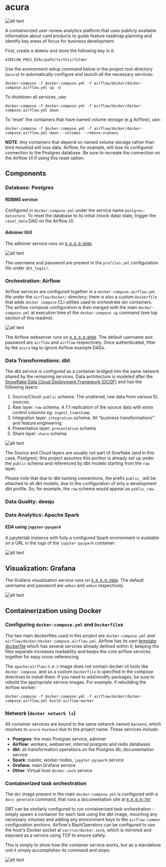 # acura

![alt text](assets/acura_arch.png)

A containerized user review analytics platform that uses publicly available information about card products to guide feature roadmap planning and identify key areas of focus for business development. 

First, create a dotenv and store the following key in it:

``AIRFLOW_PROJ_DIR=/path/to/this/folder``

Use the environment setup command below in the project root directory (`acura`) to automatically configure and launch all the necessary services:

``docker-compose -f docker-compose.yml -f airflow/docker/docker-compose.airflow.yml up -d``

To shutdown all services, use:

``docker-compose -f docker-compose.yml -f airflow/docker/docker-compose.airflow.yml down``

To 'reset' the containers that have named volume storage (e.g Airflow), use:

``docker-compose -f docker-compose.yml -f airflow/docker/docker-compose.airflow.yml down --volumes --remove-orphans``

**NOTE**: Any containers that depend on named volume storage rather than bind mountsd will lose data. Airflow, for example, will lose its configured connection to the Postgres database. Be sure to recreate the connection on the Airflow UI if using this reset option.

## Components

### Database: Postgres

#### RDBMS service
Configured in `docker-compose.yml` under the service name `postgres-datastore`. To reset the database to its initial (mock data) state, trigger the `reset_data` DAG on the Airflow UI.

#### Adminer GUI
The adminer service runs on [`0.0.0.0:8086`](http://0.0.0.0:8086).

![alt text](assets/adminer.png)

The username and password are present in the `profiles.yml` configuration file under `dbt_logic/`.

### Orchestration: Airflow
Airflow services are configured together in a `docker-compose.airflow.yml` file under the `airflow/docker/` directory; there is also a custom `Dockerfile` that adds `docker compose` CLI utilties used to orchestrate `dbt` containers. The airflow compose configuration is then merged with the main `docker-compose.yml` at execution time of the `docker-compose up` command (see top section of this readme). 

![alt text](assets/airflow.png)

The Airflow webserver runs on [`0.0.0.0:8080`](http://0.0.0.0:8080). The default username and password are `airflow` and `airflow` respectively. Once authenticated, filter by the `acura` tag to ignore Airflow example DAGs. 

### Data Transformations: dbt

The dbt service is configured as a container bridged into the same network shared by the remaining services. Data architecture is modeled after the [Snowflake Data Cloud Deployment Framework (DCDF)](https://quickstarts.snowflake.com/guide/dcdf_incremental_processing/index.html#1) and has the following layers:

1. Source/Cloud: `public` schema. The unaltered, raw data from various EL sources.
2. Raw layer: `raw` schema. A 1:1 replication of the source data with extra control columns eg. `ingest_timestamp`
3. Integration layer: `integration` schema. All "business transformations" and feature engineering
4. Presentation layer: `presentation` schema
5. Share layer: `share` schema

![alt text](assets/dcdf.png)

The Source and Cloud layers are usually not part of Snwflake (and in this case, Postgres); this project assumes this portion is already set up under the `public` schema and referenced by dbt models starting from the `raw` layer.

Please note that due to dbt naming conventions, the prefix `public_` will be attached to all dbt models, due to the configuration of only a development dbt profile. So, for example, the `raw` schema would appear as `public_raw`.

### Data Quality: deequ

### Data Analytics: Apache Spark

#### EDA using `jupyter-pyspark`
A jupyterlab instance with fully a configured Spark environment is available on a URL in the logs of the `jupyter-pyspark` container:

![alt text](assets/jupyter-pyspark.png)

## Visualization: Grafana
The Grafana visualization service runs on [`0.0.0.0:3080`](http://0.0.0.0:3080). The default username and password are `admin` and `admin` respectively. 

![alt text](assets/grafana.png)

## Containerization using Docker

### Configuring `docker-compose.yml` and `Dockerfile`s

The two main dockerfiles used in this project are `docker-compose.yml` and `airflow/docker/docker-compose.airflow.yml`. Airflow has its own [template dockerfile](https://airflow.apache.org/docs/apache-airflow/3.0.2/docker-compose.yaml) which has several services already defined within it; keeping the files separate increases readability and keeps the core airflow services together for easy cross-referencing.

The `apache/airflow:3.0.2` image does not contain docker cli tools like `docker compose`, and so a custom `Dockerfile` is specified in the compose directives to install them. If you need to add/modify packages, be sure to rebuild the appropriate service images. For example, if rebuilding the Airflow worker:

``docker-compose -f docker-compose.yml -f airflow/docker/docker-compose.airflow.yml build airflow-worker``

### Network (`docker network ls`)
All container services are bound to the same network named `backend`, which resolves to `acura-backend` due to the project name. These services include:
- **Postgres**: the main Postgres service, adminer
- **Airflow**: workers, webserver, internal postgres and redis databases
- **dbt**: all transformation operations on the Postgres db, documentation service
- **Spark**: master, worker nodes, `jupyter-pyspark` service
- **Grafana**: main Grafana service
- **Other**: Virtual host `docker.sock` service

### Containerized task orchestration

The `dbt` image present in the main `docker-compose.yml` is configured with a `docs generate` command, that runs a documentation site at [`0.0.0.0:707`](http://0.0.0.0:7070)

DBT can be similarly configured to run containerized task orchestration - simply spawn a container for each task using the dbt image, mounting any necessary volumes and adding any environment keys to the `airflow-common` configuration anchors. Airflow's BashOperators can be configured to use the host's Docker socket at `var/run/docker.sock`, which is mirrored and exposed as a service using TCP to ensure safety.

This is simply to show how the container service works, but as a standalone unit it simply accomplishes its command and stops:

![alt text](assets/docker_debug.png)